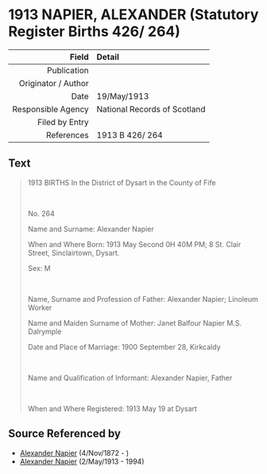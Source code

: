 ﻿---
layout: page
permalink: /sources/s18127054
---

# 1913 NAPIER, ALEXANDER (Statutory Register Births 426/ 264)

Field | Detail
---:|:---
Publication | 
Originator / Author | 
Date | 19/May/1913
Responsible Agency | National Records of Scotland
Filed by Entry | 
References | 1913 B 426/ 264

## Text

> 1913 BIRTHS In the District of Dysart in the County of Fife
>
> <br/>
>
> No. 264
>
> Name and Surname: Alexander Napier
>
> When and Where Born: 1913 May Second 0H 40M PM; 8 St. Clair Street, Sinclairtown, Dysart.
>
> Sex: M
>
> <br/>
>
> Name, Surname and Profession of Father: Alexander Napier; Linoleum Worker
>
> Name and Maiden Surname of Mother: Janet Balfour Napier M.S. Dalrymple
>
> Date and Place of Marriage: 1900 September 28, Kirkcaldy
>
> <br/>
>
> Name and Qualification of Informant: Alexander Napier, Father
>
> <br/>
>
> When and Where Registered: 1913 May 19 at Dysart
>

## Source Referenced by

* [Alexander Napier](../people/@22451165@-alexander-napier-b1872-11-4-d.md) (4/Nov/1872 - )
* [Alexander Napier](../people/@80968928@-alexander-napier-b1913-5-2-d1994.md) (2/May/1913 - 1994)
